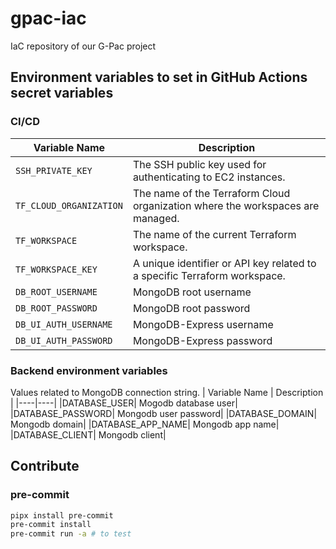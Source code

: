 # gpac-iac

IaC repository of our G-Pac project

## Environment variables to set in GitHub Actions secret variables

### CI/CD

| Variable Name           | Description                                                                    |
| ----------------------- | ------------------------------------------------------------------------------ |
| `SSH_PRIVATE_KEY`       | The SSH public key used for authenticating to EC2 instances.                   |
| `TF_CLOUD_ORGANIZATION` | The name of the Terraform Cloud organization where the workspaces are managed. |
| `TF_WORKSPACE`          | The name of the current Terraform workspace.                                   |
| `TF_WORKSPACE_KEY`      | A unique identifier or API key related to a specific Terraform workspace.      |
| `DB_ROOT_USERNAME`      | MongoDB root username                                                          |
| `DB_ROOT_PASSWORD`      | MongoDB root password                                                          |
| `DB_UI_AUTH_USERNAME`   | MongoDB-Express username                                                       |
| `DB_UI_AUTH_PASSWORD`   | MongoDB-Express password                                                       |

### Backend environment variables

Values related to MongoDB connection string.
| Variable Name | Description |
|----|----|
|DATABASE_USER| Mogodb database user|
|DATABASE_PASSWORD| Mongodb user password|
|DATABASE_DOMAIN| Mongodb domain|
|DATABASE_APP_NAME| Mongodb app name|
|DATABASE_CLIENT| Mongodb client|

## Contribute

### pre-commit

```sh
pipx install pre-commit
pre-commit install
pre-commit run -a # to test
```
